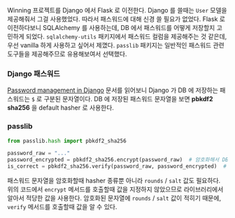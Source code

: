 Winning 프로젝트를 Django 에서 Flask 로 이전한다. Django 를 쓸때는 `User` 모델을 제공해줘서 그걸 사용했었다. 따라서 패스워드에 대해 신경 쓸 필요가 없었다. Flask 로 이전하다보니 SQLAlchemy 를 사용하는데, DB 에서 패스워드를 어떻게 저장할지 고민하게 되었다. `sqlalchemy-utils` 패키지에서 패스워드 컬럼을 제공해주는 것 같은데, 우선 vanilla 하게 사용하고 싶어서 제꼈다. `passlib` 패키지는 일반적인 패스워드 관련 도구들을 제공해주므로 유용해보여서 선택했다.

### Django 패스워드

[Password management in Django](https://docs.djangoproject.com/en/1.11/topics/auth/passwords/) 문서를 읽어보니 Django 가 DB 에 저장하는 패스워드는 `$` 로 구분된 문자열이다. DB 에 저장된 패스워드 문자열을 보면 **pbkdf2 sha256** 을 default hasher 로 사용한다.

### passlib

```python
from passlib.hash import pbkdf2_sha256

password_raw = "..."
password_encrypted = pbkdf2_sha256.encrypt(password_raw)  # 암호화해서 DB 에 저장
is_correct = pbkdf2_sha256.verify(password_raw, password_encrypted)  # 올바른 패스워드인지 확인
``` 

패스워드 문자열을 암호화할때 hasher 종류뿐 아니라 `rounds` / `salt` 값도 필요하다. 위의 코드에서 `encrypt` 메서드를 호출할때 값을 지정하지 않았으므로 라이브러리에서 알아서 적당한 값을 사용한다. 암호화된 문자열에 `rounds` / `salt` 값이 적히기 때문에, `verify` 메서드를 호출할때 값을 알 수 있다.
